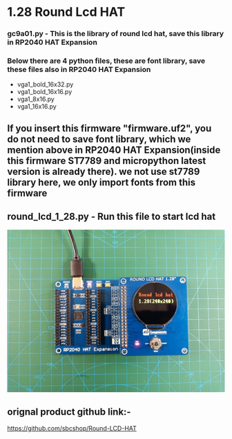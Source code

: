 # 1.28 Round Lcd HAT

### gc9a01.py - This is the library of round lcd hat, save this library in RP2040 HAT Expansion


### Below there are 4 python files, these are font library, save these files also in RP2040 HAT Expansion
 * vga1_bold_16x32.py
 * vga1_bold_16x16.py
 * vga1_8x16.py
 * vga1_16x16.py
 
## If you insert this firmware "firmware.uf2", you do not need to save font library, which we mention above in RP2040 HAT Expansion(inside this firmware ST7789 and micropython latest version is already there). we not use st7789 library here, we only import fonts from this firmware

## round_lcd_1_28.py - Run this file to start lcd hat

<img src = "https://github.com/sbcshop/RP2040-HAT-Expansion/blob/main/images/img8.jpg"/>

## orignal product github link:-
https://github.com/sbcshop/Round-LCD-HAT

